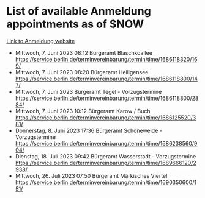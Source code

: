 # List of available Anmeldung appointments as of $NOW
[Link to Anmeldung website](https://service.berlin.de/terminvereinbarung/termin/tag.php?termin=1&anliegen[]=120686&dienstleisterlist=122210,122217,327316,122219,327312,122227,327314,122231,327346,122243,327348,122254,122252,329742,122260,329745,122262,329748,122271,327278,122273,327274,122277,327276,330436,122280,327294,122282,327290,122284,327292,122291,327270,122285,327266,122286,327264,122296,327268,150230,329760,122297,327286,122294,327284,122312,329763,122314,329775,122304,327330,122311,327334,122309,327332,317869,122281,327352,122279,329772,122283,122276,327324,122274,327326,122267,329766,122246,327318,122251,327320,122257,327322,122208,327298,122226,327300&herkunft=http%3A%2F%2Fservice.berlin.de%2Fdienstleistung%2F120686%2F)
- Mittwoch, 7. Juni 2023 08:12 Bürgeramt Blaschkoallee https://service.berlin.de/terminvereinbarung/termin/time/1686118320/169/
- Mittwoch, 7. Juni 2023 08:20 Bürgeramt Heiligensee https://service.berlin.de/terminvereinbarung/termin/time/1686118800/147/
- Mittwoch, 7. Juni 2023  Bürgeramt Tegel - Vorzugstermine https://service.berlin.de/terminvereinbarung/termin/time/1686118800/2884/
- Mittwoch, 7. Juni 2023 10:12 Bürgeramt Karow / Buch https://service.berlin.de/terminvereinbarung/termin/time/1686125520/381/
- Donnerstag, 8. Juni 2023 17:36 Bürgeramt Schöneweide - Vorzugstermine https://service.berlin.de/terminvereinbarung/termin/time/1686238560/904/
- Dienstag, 18. Juli 2023 09:42 Bürgeramt Wasserstadt - Vorzugstermine https://service.berlin.de/terminvereinbarung/termin/time/1689666120/2938/
- Mittwoch, 26. Juli 2023 07:50 Bürgeramt Märkisches Viertel https://service.berlin.de/terminvereinbarung/termin/time/1690350600/151/
